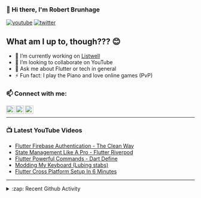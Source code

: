 ### 👋 Hi there, I'm Robert Brunhage

[![youtube](https://img.shields.io/static/v1?label=@RobertBrunhage&message=Subscribe&logo=YouTube&color=FF0000&style=for-the-badge)](http://bit.ly/2SUyRhx)
[![twitter](https://img.shields.io/twitter/follow/robertbrunhage?color=%231DA1F2&logo=twitter&style=for-the-badge)](https://twitter.com/intent/follow?original_referer=https%3A%2F%2Fgithub.com%2Frobertbrunhage&screen_name=robertbrunhage)

## What am I up to, though??? 😊
- 🔭 I’m currently working on [Listwell](https://listwell.app)
- 👯 I’m looking to collaborate on YouTube
- 💬 Ask me about Flutter or tech in general
- ⚡ Fun fact: I play the Piano and love online games (PvP)

### 📫 Connect with me:

[<img align="left" alt="RobertBrunhage | YouTube" width="22px" src="https://cdn.jsdelivr.net/npm/simple-icons@v3/icons/youtube.svg" />][youtube]
[<img align="left" alt="RobertBrunhage | Twitter" width="22px" src="https://cdn.jsdelivr.net/npm/simple-icons@v3/icons/twitter.svg" />][twitter]
[<img align="left" alt="RobertBrunhageDev | Instagram" width="22px" src="https://cdn.jsdelivr.net/npm/simple-icons@v3/icons/instagram.svg" />][instagram]

<br />

---

### 📺 Latest YouTube Videos
<!-- YOUTUBE:START -->
- [Flutter Firebase Authentication - The Clean Way](https://www.youtube.com/watch?v=oJ5Vrya3wCQ)
- [State Management Like A Pro - Flutter Riverpod](https://www.youtube.com/watch?v=GVspNESSess)
- [Flutter Powerful Commands - Dart Define](https://www.youtube.com/watch?v=BbRBV6MvLqE)
- [Modding My Keyboard (Lubing stabs)](https://www.youtube.com/watch?v=49iuGme1nAc)
- [Flutter Cross Platform Setup In 6 Minutes](https://www.youtube.com/watch?v=70dqIVvoEyw)
<!-- YOUTUBE:END -->

---

<details>
  <summary>:zap: Recent Github Activity</summary>
  
<!--START_SECTION:activity-->
1. 🎉 Merged PR [#1](https://github.com//RobertBrunhage/flutter_firebase_auth_tutorial/pull/1) in [RobertBrunhage/flutter_firebase_auth_tutorial](https://github.com//RobertBrunhage/flutter_firebase_auth_tutorial)
2. 🗣 Commented on [#152](https://github.com//rrousselGit/river_pod/issues/152) in [rrousselGit/river_pod](https://github.com//rrousselGit/river_pod)
3. 🗣 Commented on [#152](https://github.com//rrousselGit/river_pod/issues/152) in [rrousselGit/river_pod](https://github.com//rrousselGit/river_pod)
4. 🗣 Commented on [#152](https://github.com//rrousselGit/river_pod/issues/152) in [rrousselGit/river_pod](https://github.com//rrousselGit/river_pod)
5. 🗣 Commented on [#152](https://github.com//rrousselGit/river_pod/issues/152) in [rrousselGit/river_pod](https://github.com//rrousselGit/river_pod)
<!--END_SECTION:activity-->

</details>

[twitter]: https://twitter.com/robertbrunhage
[youtube]: https://youtube.com/c/robertbrunhage
[instagram]: https://instagram.com/robertbrunhagedev

